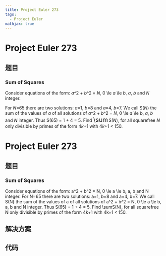 ```yaml
---
title: Project Euler 273
tags:
  - Project Euler
mathjax: true
---
```

<escape><!-- more --></escape>
    
# Project Euler 273
## 题目
### Sum of Squares

Consider equations of the form: <var>a</var>^2 + <var>b</var>^2 = <var>N</var>, 0 \le <var>a</var> \le <var>b</var>, <var>a</var>, <var>b</var> and <var>N</var> integer.

For <var>N</var>=65 there are two solutions:
<var>a</var>=1, <var>b</var>=8 and <var>a</var>=4, <var>b</var>=7.
We call S(<var>N</var>) the sum of the values of <var>a</var> of all solutions of <var>a</var>^2 + <var>b</var>^2 = <var>N</var>, 0 \le <var>a</var> \le <var>b</var>, <var>a</var>, <var>b</var> and <var>N</var> integer.
Thus S(65) = 1 + 4 = 5.
Find <span style="font-size:larger;"><span style="font-size:larger;">\sum</span></span> S(<var>N</var>), for all squarefree <var>N</var> only divisible by primes of the form 4<var>k</var>+1 with 4<var>k</var>+1 < 150.



# Project Euler 273
## 题目
### Sum of Squares

Consider equations of the form: a^2 + b^2 = N, 0 \le a \le b, a, b and N integer.
For N=65 there are two solutions:
a=1, b=8 and a=4, b=7.
We call S(N) the sum of the values of a of all solutions of a^2 + b^2 = N, 0 \le a \le b, a, b and N integer.
Thus S(65) = 1 + 4 = 5.
Find \sumS(N), for all squarefree N only divisible by primes of the form 4k+1 with 4k+1 < 150.


## 解决方案


## 代码


